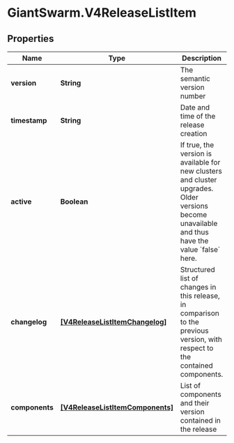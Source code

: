 # GiantSwarm.V4ReleaseListItem

## Properties
Name | Type | Description | Notes
------------ | ------------- | ------------- | -------------
**version** | **String** | The semantic version number | 
**timestamp** | **String** | Date and time of the release creation | 
**active** | **Boolean** | If true, the version is available for new clusters and cluster upgrades. Older versions become unavailable and thus have the value &#x60;false&#x60; here.  | [optional] 
**changelog** | [**[V4ReleaseListItemChangelog]**](V4ReleaseListItemChangelog.md) | Structured list of changes in this release, in comparison to the previous version, with respect to the contained components.  | 
**components** | [**[V4ReleaseListItemComponents]**](V4ReleaseListItemComponents.md) | List of components and their version contained in the release  | 


